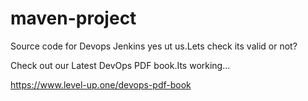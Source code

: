 # maven-project
Source code for Devops Jenkins yes ut us.Lets check its valid or not?

Check out our Latest DevOps PDF book.Its working...

https://www.level-up.one/devops-pdf-book
